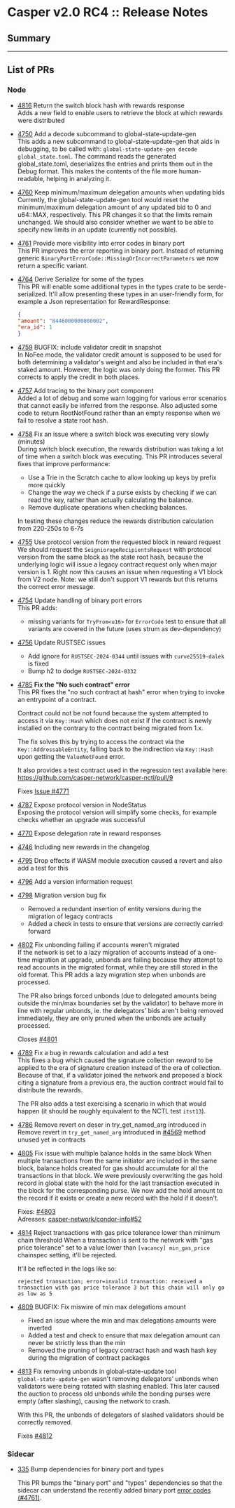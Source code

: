 # Casper v2.0 RC4 :: Release Notes

## Summary



---
## List of PRs
### Node

* [4816](https://github.com/casper-network/casper-node/pull/4816)	Return the switch block hash with rewards response  
    Adds a new field to enable users to retrieve the block at which rewards were distributed

* [4750](https://github.com/casper-network/casper-node/pull/4750)	Add a decode subcommand to global-state-update-gen  
    This adds a new subcommand to global-state-update-gen that aids in debugging, to be called with:
    `global-state-update-gen decode global_state.toml`. The command reads the generated global_state.toml, deserializes the entries and prints them out in the Debug format. This makes the contents of the file more human-readable, helping in analyzing it.

* [4760](https://github.com/casper-network/casper-node/pull/4760)	Keep minimum/maximum delegation amounts when updating bids  
    Currently, the global-state-update-gen tool would reset the minimum/maximum delegation amount of any updated bid to 0 and u64::MAX, respectively. This PR changes it so that the limits remain unchanged. We should also consider whether we want to be able to specify new limits in an update (currently not possible).

* [4761](https://github.com/casper-network/casper-node/pull/4761)	Provide more visibility into error codes in binary port  
    This PR improves the error reporting in binary port. Instead of returning generic `BinaryPortErrorCode::MissingOrIncorrectParameters` we now return a specific variant.

* [4764](https://github.com/casper-network/casper-node/pull/4764)	Derive Serialize for some of the types  
   This PR will enable some additional types in the types crate to be serde-serialized. It'll allow presenting these types in an user-friendly form, for example a Json representation for RewardResponse:
    ```json
    {
    "amount": "8446000000000002",
    "era_id": 1
    }
    ```
* [4759](https://github.com/casper-network/casper-node/pull/4759)	BUGFIX: include validator credit in snapshot  
  In NoFee mode, the validator credit amount is supposed to be used for both determining a validator's weight and also be included in that era's staked amount. However, the logic was only doing the former. This PR corrects to apply the credit in both places.

* [4757](https://github.com/casper-network/casper-node/pull/4757)	Add tracing to the binary port component  
  Added a lot of debug and some warn logging for various error scenarios that cannot easily be inferred from the response.
Also adjusted some code to return RootNotFound rather than an empty response when we fail to resolve a state root hash.
* [4758](https://github.com/casper-network/casper-node/pull/4758)	Fix an issue where a switch block was executing very slowly (minutes)  
  During switch block execution, the rewards distribution was taking a lot of time when a switch block was executing.
This PR introduces several fixes that improve performance:

  - Use a Trie in the Scratch cache to allow looking up keys by prefix more quickly
  - Change the way we check if a purse exists by checking if we can read the key, rather than actually calculating the balance.
  - Remove duplicate operations when checking balances.  

  In testing these changes reduce the rewards distribution calculation from 220-250s to 6-7s
* [4755](https://github.com/casper-network/casper-node/pull/4755)	Use protocol version from the requested block in reward request  
  We should request the `SeigniorageRecipientsRequest` with protocol version from the same block as the state root hash, because the underlying logic will issue a legacy contract request only when major version is 1. Right now this causes an issue when requesting a V1 block from V2 node. Note: we still don't support V1 rewards but this returns the correct error message.
* [4754](https://github.com/casper-network/casper-node/pull/4754)	Update handling of binary port errors  
  This PR adds:
  - missing variants for `TryFrom<u16>` for `ErrorCode`
test to ensure that all variants are covered in the future (uses strum as dev-dependency)
* [4756](https://github.com/casper-network/casper-node/pull/4756)	Update RUSTSEC issues  
  - Add ignore for `RUSTSEC-2024-0344` until issues with `curve25519-dalek` is fixed
  - Bump h2 to dodge `RUSTSEC-2024-0332`

* [4785](https://github.com/casper-network/casper-node/pull/4785)	__Fix the "No such contract" error__  
  This PR fixes the "no such contract at hash" error when trying to invoke an entrypoint of a contract.

  Contract could not be not found because the system attempted to access it via `Key::Hash` which does not exist if the contract is newly installed on the contrary to the contract being migrated from 1.x.

  The fix solves this by trying to access the contract via the `Key::AddressableEntity`, falling back to the indirection via `Key::Hash` upon getting the `ValueNotFound` error.

  It also provides a test contract used in the regression test available here: https://github.com/casper-network/casper-nctl/pull/9

  Fixes [Issue #4771](https://github.com/casper-network/casper-node/issues/4771)

* [4787](https://github.com/casper-network/casper-node/pull/4787)	Expose protocol version in NodeStatus  
  Exposing the protocol version will simplify some checks, for example checks whether an upgrade was successful

* [4770](https://github.com/casper-network/casper-node/pull/4770)	Expose delegation rate in reward responses	

* [4746](https://github.com/casper-network/casper-node/pull/4746)	Including new rewards in the changelog 	

* [4795](https://github.com/casper-network/casper-node/pull/4795)	Drop effects if WASM module execution caused a revert and also add a test for this

* [4796](https://github.com/casper-network/casper-node/pull/4796)	Add a version information request

* [4798](https://github.com/casper-network/casper-node/pull/4798)	Migration version bug fix  
  - Removed a redundant insertion of entity versions during the migration of legacy contracts
  - Added a check in tests to ensure that versions are correctly carried forward

* [4802](https://github.com/casper-network/casper-node/pull/4802)	Fix unbonding failing if accounts weren't migrated  
  If the network is set to a lazy migration of accounts instead of a one-time migration at upgrade, unbonds are failing because they attempt to read accounts in the migrated format, while they are still stored in the old format. This PR adds a lazy migration step when unbonds are processed.

  The PR also brings forced unbonds (due to delegated amounts being outside the min/max boundaries set by the validator) to behave more in line with regular unbonds, ie. the delegators' bids aren't being removed immediately, they are only pruned when the unbonds are actually processed.

  Closes [#4801](https://github.com/casper-network/casper-node/issues/4801)

* [4789](https://github.com/casper-network/casper-node/pull/4789)	Fix a bug in rewards calculation and add a test  
  This fixes a bug which caused the signature collection reward to be applied to the era of signature creation instead of the era of collection. Because of that, if a validator joined the network and proposed a block citing a signature from a previous era, the auction contract would fail to distribute the rewards.

  The PR also adds a test exercising a scenario in which that would happen (it should be roughly equivalent to the NCTL test `itst13`).


* [4786](https://github.com/casper-network/casper-node/pull/4786)	Remove revert on deser in try_get_named_arg introduced 
in  
  Remove revert in `try_get_named_arg` introduced in [#4569](https://github.com/casper-network/casper-node/pull/4569#discussion_r1662435826)
  method unused yet in contracts

* [4805](https://github.com/casper-network/casper-node/pull/4805)	Fix issue with multiple balance holds in the same block	
  When multiple transactions from the same initiator are included in the same block, balance holds created for gas should accumulate for all the transactions in that block.
  We were previously overwriting the gas hold record in global state with the hold for the last transaction executed in the block for the corresponding purse.
  We now add the hold amount to the record if it exists or create a new record with the hold if it doesn't.

  Fixes: [#4803](https://github.com/casper-network/casper-node/issues/4803)  
  Adresses: [casper-network/condor-info#52](casper-network/condor-info#52)

* [4814](https://github.com/casper-network/casper-node/pull/4814)	Reject transactions with gas price tolerance lower than minimum chain threshold
  When a transaction is sent to the network with "gas price tolerance" set to a value lower than `[vacancy] min_gas_price` chainspec setting, it'll be rejected.

  It'll be reflected in the logs like so:
  ```
  rejected transaction; error=invalid transaction: received a transaction with gas price tolerance 3 but this chain will only go as low as 5
  ```

* [4809](https://github.com/casper-network/casper-node/pull/4809)	BUGFIX: Fix miswire of min max delegations amount  
  - Fixed an issue where the min and max delegations amounts were inverted
  - Added a test and check to ensure that max delegation amount can never be strictly less than the min
  - Removed the pruning of legacy contract hash and wash hash key during the migration of contract packages

* [4813](https://github.com/casper-network/casper-node/pull/4813)	Fix removing unbonds in global-state-update tool  
  `global-state-update-gen` wasn't removing delegators' unbonds when validators were being rotated with slashing enabled. This later caused the auction to process old unbonds while the bonding purses were empty (after slashing), causing the network to crash.

  With this PR, the unbonds of delegators of slashed validators should be correctly removed.

  Fixes [#4812](https://github.com/casper-network/casper-node/issues/4812)


### Sidecar
* [335](https://github.com/casper-network/casper-sidecar/pull/335)  Bump dependencies for binary port and types 

    This PR bumps the "binary port" and "types" dependencies so that the sidecar can understand the recently added binary port [error codes (#4761)](#4761).

